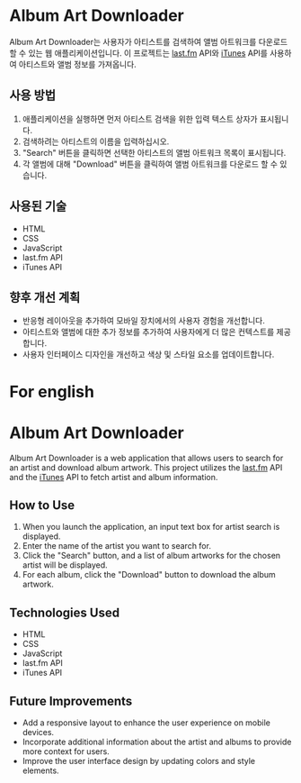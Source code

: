 # Album Art Downloader

Album Art Downloader는 사용자가 아티스트를 검색하여 앨범 아트워크를 다운로드 할 수 있는 웹 애플리케이션입니다. 이 프로젝트는 [last.fm](http://www.last.fm) API와 [iTunes](https://itunes.apple.com) API를 사용하여 아티스트와 앨범 정보를 가져옵니다.

## 사용 방법

1. 애플리케이션을 실행하면 먼저 아티스트 검색을 위한 입력 텍스트 상자가 표시됩니다.
2. 검색하려는 아티스트의 이름을 입력하십시오.
3. "Search" 버튼을 클릭하면 선택한 아티스트의 앨범 아트워크 목록이 표시됩니다.
4. 각 앨범에 대해 "Download" 버튼을 클릭하여 앨범 아트워크를 다운로드 할 수 있습니다.

## 사용된 기술

- HTML
- CSS
- JavaScript
- last.fm API
- iTunes API

## 향후 개선 계획

- 반응형 레이아웃을 추가하여 모바일 장치에서의 사용자 경험을 개선합니다.
- 아티스트와 앨범에 대한 추가 정보를 추가하여 사용자에게 더 많은 컨텍스트를 제공합니다.
- 사용자 인터페이스 디자인을 개선하고 색상 및 스타일 요소를 업데이트합니다.

# For english

# Album Art Downloader

Album Art Downloader is a web application that allows users to search for an artist and download album artwork. This project utilizes the [last.fm](http://www.last.fm) API and the [iTunes](https://itunes.apple.com) API to fetch artist and album information.

## How to Use

1. When you launch the application, an input text box for artist search is displayed.
2. Enter the name of the artist you want to search for.
3. Click the "Search" button, and a list of album artworks for the chosen artist will be displayed.
4. For each album, click the "Download" button to download the album artwork.

## Technologies Used

- HTML
- CSS
- JavaScript
- last.fm API
- iTunes API

## Future Improvements

- Add a responsive layout to enhance the user experience on mobile devices.
- Incorporate additional information about the artist and albums to provide more context for users.
- Improve the user interface design by updating colors and style elements.
